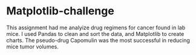 # Matplotlib-challenge

This assignment had me analyize drug regimens for cancer found in lab mice. I used Pandas to clean and sort the data, and Matplotlib to create charts. The pseudo-drug Capomulin was the most successful in reducing mice tumor volumes. 
